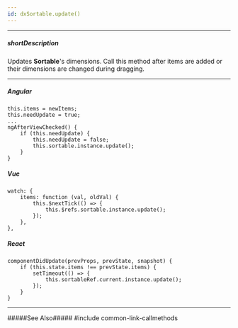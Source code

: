 ```yaml
---
id: dxSortable.update()
---
```

---
##### shortDescription
Updates **Sortable**'s dimensions. Call this method after items are added or their dimensions are changed during dragging.
 
---
##### Angular

    this.items = newItems;
    this.needUpdate = true;
    ...
    ngAfterViewChecked() {
        if (this.needUpdate) {
            this.needUpdate = false;
            this.sortable.instance.update();
        }
    }

##### Vue

    watch: {
        items: function (val, oldVal) {
            this.$nextTick(() => {
                this.$refs.sortable.instance.update();
            }); 
        },
    },

##### React

    componentDidUpdate(prevProps, prevState, snapshot) {
        if (this.state.items !== prevState.items) {
            setTimeout(() => {
                this.sortableRef.current.instance.update();
            });
        }
    }
  
---

#####See Also#####
#include common-link-callmethods